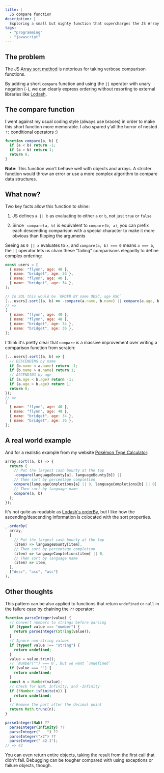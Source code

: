 ```yaml
---
title: |
  JS compare function
description: |
  Exploring a small but mighty function that supercharges the JS Array sort method to rival Lodash's orderBy
tags:
  - "programming"
  - "javascript"
---
```


## The problem

The JS
[Array sort method](https://developer.mozilla.org/en-US/docs/Web/JavaScript/Reference/Global_Objects/Array/sort)
is notorious for taking verbose comparison functions.

By adding a short `compare` function and using the `||` operator with unary
negation (`-`), we can clearly express ordering without resorting to external
libraries like [Lodash](https://lodash.com/).

## The compare function

I went against my usual coding style (always use braces) in order to make this
short function more memorable. I also spared y'all the horror of nested `?:`
conditional operators :)

```js
function compare(a, b) {
  if (a < b) return -1;
  if (a > b) return 1;
  return 0;
}
```

**Note:** This function won't behave well with objects and arrays. A stricter
function would throw an error or use a more complex algorithm to compare data
structures.

## What now?

Two key facts allow this function to shine:

1. JS defines `a || b` as evaluating to either `a` or `b`, not just `true` or
   `false`

2. Since `-compare(a, b)` is equivalent to `compare(b, a)`, you can prefix each
   descending comparison with a special character to make it more obvious than
   flipping the arguments

Seeing as `0 || x` evaluates to `x`, and `compare(a, b) === 0` means `a === b`,
the `||` operator lets us chain these "failing" comparisons elegantly to define
complex ordering:

```js
const users = [
  { name: "flynn", age: 48 },
  { name: "bridget", age: 36 },
  { name: "flynn", age: 40 },
  { name: "bridget", age: 34 },
];

// In SQL this would be `ORDER BY name DESC, age ASC`
[...users].sort((a, b) => -compare(a.name, b.name) || compare(a.age, b.age));
// =>
[
  { name: "flynn", age: 40 },
  { name: "flynn", age: 48 },
  { name: "bridget", age: 34 },
  { name: "bridget", age: 36 },
];
```

I think it's pretty clear that `compare` is a massive improvement over writing a
comparison function from scratch:

```js
[...users].sort((a, b) => {
  // DESCENDING by name
  if (b.name < a.name) return -1;
  if (b.name > a.name) return 1;
  // ASCENDING by age
  if (a.age < b.age) return -1;
  if (a.age > b.age) return 1;
  return 0;
});
// =>
[
  { name: "flynn", age: 40 },
  { name: "flynn", age: 48 },
  { name: "bridget", age: 34 },
  { name: "bridget", age: 36 },
];
```

## A real world example

And for a realistic example from my website
[Pokémon Type Calculator](https://pkmn.help):

```js
array.sort((a, b) => {
  return (
    // Put the largest cash bounty at the top
    -compare(languageBounty[a], languageBounty[b]) ||
    // Then sort by percentage completion
    compare(languageCompletions[a] || 0, languageCompletions[b] || 0) ||
    // Then sort by language name
    compare(a, b)
  );
});
```

It's not quite as readable as
[Lodash's orderBy](https://lodash.com/docs/#orderBy), but I like how the
ascending/descending information is colocated with the sort properties.

```js
_.orderBy(
  array,
  [
    // Put the largest cash bounty at the top
    (item) => languageBounty[item],
    // Then sort by percentage completion
    (item) => languageCompletions[item] || 0,
    // Then sort by language name
    (item) => item,
  ],
  ["desc", "asc", "asc"]
);
```

## Other thoughts

This pattern can be also applied to functions that return `undefined` or `null`
in the failure case by chaining the `??` operator:

```js
function parseInteger(value) {
  // Convert numbers to strings before parsing
  if (typeof value === "number") {
    return parseInteger(String(value));
  }
  // Ignore non-string values
  if (typeof value !== "string") {
    return undefined;
  }
  value = value.trim();
  // `Number("") === 0`, but we want `undefined`
  if (value === "") {
    return undefined;
  }
  const n = Number(value);
  // Check for NaN, Infinity, and -Infinity
  if (!Number.isFinite(n)) {
    return undefined;
  }
  // Remove the part after the decimal point
  return Math.trunc(n);
}

parseInteger(NaN) ??
  parseInteger(Infinity) ??
  parseInteger("   ") ??
  parseInteger("x2") ??
  parseInteger(" 42.1");
// => 42
```

You can even return entire objects, taking the result from the first call that
didn't fail. Debugging can be tougher compared with using exceptions or failure
objects, though.
